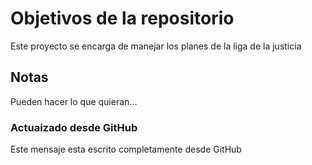 # Objetivos de la repositorio

Este proyecto se encarga de manejar los planes de la liga de la justicia


## Notas
Pueden hacer lo que quieran...

### Actuaizado desde GitHub
Este mensaje esta escrito completamente desde GitHub
